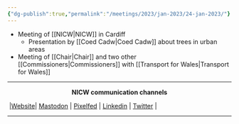 ```yaml
---
{"dg-publish":true,"permalink":"/meetings/2023/jan-2023/24-jan-2023/"}
---
```



- Meeting of [[NICW\|NICW]] in Cardiff
	- Presentation by [[Coed Cadw\|Coed Cadw]] about trees in urban areas
- Meeting of [[Chair\|Chair]] and two other [[Commissioners\|Commissioners]] with [[Transport for Wales\|Transport for Wales]]

***
<p style="text-align: center;font-weight:bold";>NICW communication channels</p>

󠁧 |[Website](https://nationalinfrastructurecommission.wales)| [Mastodon](https://toot.wales/@NICW) | [Pixelfed](https://pix.toot.wales/NICW) | [Linkedin](https://www.linkedin.com/company/26268509/) | [Twitter](https://twitter.com/InfraCommCymru) |
***


